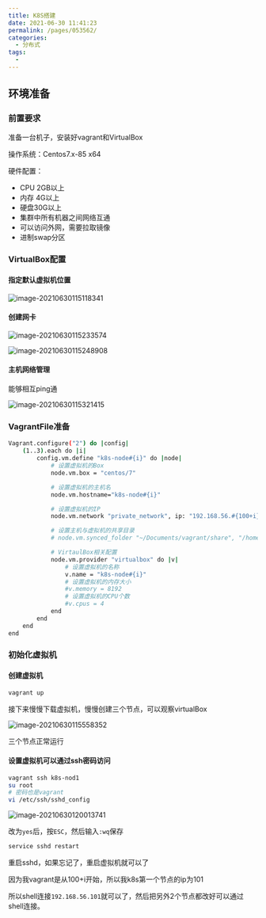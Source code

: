 ```yaml
---
title: K8S搭建
date: 2021-06-30 11:41:23
permalink: /pages/053562/
categories:
  - 分布式
tags:
  - 
---
```

## 环境准备

### 前置要求

准备一台机子，安装好vagrant和VirtualBox

操作系统：Centos7.x-85 x64

硬件配置：

- CPU 2GB以上
- 内存 4G以上
- 硬盘30G以上
- 集群中所有机器之间网络互通
- 可以访问外网，需要拉取镜像
- 进制swap分区





### VirtualBox配置

#### 指定默认虚拟机位置

![image-20210630115118341](https://gitee.com/SaulJWu/blog-images/raw/master/images/20210630115118.png)

#### 创建网卡

![image-20210630115233574](https://gitee.com/SaulJWu/blog-images/raw/master/images/20210630115233.png)

![image-20210630115248908](https://gitee.com/SaulJWu/blog-images/raw/master/images/20210630115248.png)

#### 主机网络管理

能够相互ping通

![image-20210630115321415](https://gitee.com/SaulJWu/blog-images/raw/master/images/20210630115321.png)

### VagrantFile准备

~~~bash
Vagrant.configure("2") do |config|
	(1..3).each do |i|
		config.vm.define "k8s-node#{i}" do |node|
			# 设置虚拟机的Box
			node.vm.box = "centos/7"

			# 设置虚拟机的主机名
			node.vm.hostname="k8s-node#{i}"

			# 设置虚拟机的IP
			node.vm.network "private_network", ip: "192.168.56.#{100+i}", netmask: "255.255.255.0"

			# 设置主机与虚拟机的共享目录
			# node.vm.synced_folder "~/Documents/vagrant/share", "/home/vagrant/share"

			# VirtaulBox相关配置
			node.vm.provider "virtualbox" do |v|
				# 设置虚拟机的名称
				v.name = "k8s-node#{i}"
				# 设置虚拟机的内存大小
				#v.memory = 8192
				# 设置虚拟机的CPU个数
				#v.cpus = 4
			end
		end
	end
end
~~~



### 初始化虚拟机

#### 创建虚拟机

```bash
vagrant up
```

接下来慢慢下载虚拟机，慢慢创建三个节点，可以观察virtualBox

![image-20210630115558352](https://gitee.com/SaulJWu/blog-images/raw/master/images/20210630115558.png)

三个节点正常运行

#### 设置虚拟机可以通过ssh密码访问

```bash
vagrant ssh k8s-nod1
su root
# 密码也是vagrant
vi /etc/ssh/sshd_config
```

![image-20210630120013741](https://gitee.com/SaulJWu/blog-images/raw/master/images/20210630120013.png)

改为`yes`后，按`ESC`，然后输入`:wq`保存

```bash
service sshd restart
```

重启sshd，如果忘记了，重启虚拟机就可以了

因为我vagrant是从100+i开始，所以我k8s第一个节点的ip为101

所以shell连接`192.168.56.101`就可以了，然后把另外2个节点都改好可以通过shell连接。